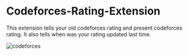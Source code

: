 # Codeforces-Rating-Extension
This extension tells your old codeforces rating and present codeforces rating. It also tells when was your rating updated last time.

![codeforces]((https://github.com/HrishikeshVardhan/Codeforces-Rating-Extension/blob/ebb3afc061fb9a654eaa28af79af0ea54cb08501/Screenshot%202024-06-20%20125615.png))
